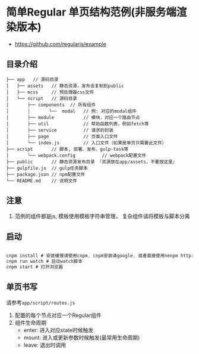 # 简单Regular 单页结构范例(非服务端渲染版本)

- https://github.com/regularjs/example

## 目录介绍

```
├── app   // 源码目录
│   ├── assets   // 静态资源，发布会复制到public
│   ├── mcss     // 预处理器css文件
│   └── script   // 源码目录
│       ├── components  // 所有组件
│       │       └──  modal   // 例: 对应的modal组件
│       ├── module           // 模块，对应一个路由节点
│       ├── util             // 帮助函数列表，例如fetch等
│       ├── service          // 请求的封装
│       ├── page             // 页面入口文件
│       └── index.js         // 入口文件（如果是单页只需要此文件）
├── script       // 脚本, 部署、发布、gulp-task等
│       └── webpack.config          // webpack配置文件
├── public       // 静态资源发布目录 『资源放在app/assets，不要放这里』
├── gulpfile.js  // gulp任务脚本
├── package.json // npm配置文件
└── README.md    // 说明文件

```


## 注意

1. 范例的组件都是js, 模板使用模板字符串管理， 复杂组件请将模板与脚本分离

## 启动


```js

cnpm install # 安装缓慢请使用cnpm, cnpm安装请google, 或者直接使用nenpm http://npm.hz.netease.com/
cnpm run watch # 启动watch脚本
cnpm start # 打开浏览器
```




## 单页书写

请参考`app/script/routes.js`

1. 配置的每个节点对应一个Regular组件
2. 组件生命周期
   - enter: 进入对应state时候触发
   - mount: 进入或更新参数时候触发(最常用生命周期)
   - leave: 退出时调用

